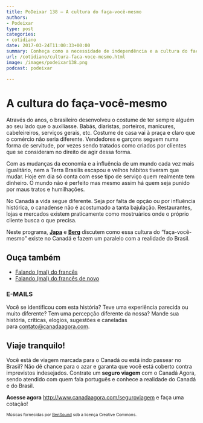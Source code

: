 ```yaml
---
title: PoDeixar 138 – A cultura do faça-você-mesmo
authors:
- Podeixar
type: post
categories:
- cotidiano
date: 2017-03-24T11:00:33+00:00
summary: Conheça como a necessidade de independência e a cultura do faça-você-mesmo molda o dia-a-dia de quem vive no Canadá e como o brasileiro se adapta a isso.
url: /cotidiano/cultura-faca-voce-mesmo.html
image: /images/podeixar138.png
podcast: podeixar

---
```

# A cultura do faça-você-mesmo

Através do anos, o brasileiro desenvolveu o costume de ter sempre alguém ao seu lado que o auxiliasse. Babás, diaristas, porteiros, manicures, cabeleireiros, serviços gerais, etc. Costume de casa vai à praça e claro que o comércio não seria diferente. Vendedores e garçons seguem numa forma de servitude, por vezes sendo tratados como criados por clientes que se consideram no direito de agir dessa forma.

Com as mudanças da economia e a influência de um mundo cada vez mais igualitário, nem a Terra Brasilis escapou e velhos hábitos tiveram que mudar. Hoje em dia só conta com esse tipo de serviço quem realmente tem dinheiro. O mundo não é perfeito mas mesmo assim há quem seja punido por maus tratos e humilhações.

No Canadá a vida segue diferente. Seja por falta de opção ou por influência histórica, o canadense não é acostumado a tanta bajulação. Restaurantes, lojas e mercados existem praticamente como mostruários onde o próprio cliente busca o que precisa.

Neste programa, [**Japa**][1] e [**Berg**][2] discutem como essa cultura do &#8220;faça-você-mesmo&#8221; existe no Canadá e fazem um paralelo com a realidade do Brasil.



## Ouça também

  * [Falando (mal) do francês][3]
  * [Falando (mal) do francês de novo][4]

### E-MAILS

Você se identificou com esta história? Teve uma experiência parecida ou muito diferente? Tem uma percepção diferente da nossa? Mande sua história, críticas, elogios, sugestões e caneladas para <contato@canadaagora.com>.

## Viaje tranquilo!

Você está de viagem marcada para o Canadá ou está indo passear no Brasil? Não dê chance para o azar e garanta que você está coberto contra imprevistos indesejados. Contrate um **seguro viagem** com o Canadá Agora, sendo atendido com quem fala português e conhece a realidade do Canadá e do Brasil.

**Acesse agora** <http://www.canadaagora.com/seguroviagem> e faça uma cotação!

<span style="font-size: 8pt;">Músicas fornecidas por <a href="http://www.bensound.com/" target="_blank">BenSound</a> sob a licença Creative Commons.</span>

 [1]: https://www.canadaagora.com/japa
 [2]: https://www.canadaagora.com/berg
 [3]: https://www.canadaagora.com/podeixar/materia-especial-falando-do-frances.html
 [4]: https://www.canadaagora.com/podeixar/materia-especial-falando-mal-do-frances-de-novo.html